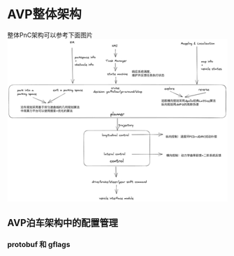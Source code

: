 # AVP整体架构
整体PnC架构可以参考下面图片
![architecture](../img/pnc_architecture.png)

## AVP泊车架构中的配置管理
### protobuf 和 gflags
